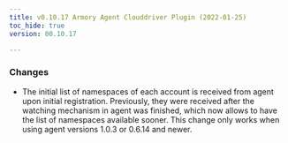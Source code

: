 ```yaml
---
title: v0.10.17 Armory Agent Clouddriver Plugin (2022-01-25)
toc_hide: true
version: 00.10.17

---
```


### Changes
* The initial list of namespaces of each account is received from agent upon initial registration. Previously, they were received after the watching mechanism in agent was finished, which now allows to have the list of namespaces available sooner. This change only works when using agent versions 1.0.3 or 0.6.14 and newer.
